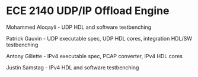 # ECE 2140 UDP/IP Offload Engine

Mohammed Aloqayli - UDP HDL and software testbenching

Patrick Gauvin - UDP executable spec, UDP HDL cores, integration HDL/SW testbenching

Antony Gillette - IPv4 executable spec, PCAP converter, IPv4 HDL cores

Justin Samstag - IPv4 HDL and software testbenching
